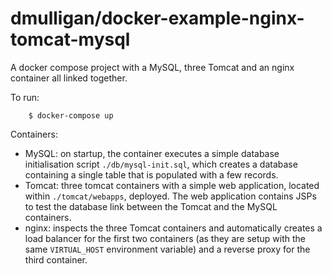 # dmulligan/docker-example-nginx-tomcat-mysql

A docker compose project with a MySQL, three Tomcat and an nginx container all linked together.

To run:

        $ docker-compose up

Containers:
- MySQL: on startup, the container executes a simple database initialisation script `./db/mysql-init.sql`, which
  creates a database containing a single table that is populated with a few records.
- Tomcat: three tomcat containers with a simple web application, located within `./tomcat/webapps`, deployed. The
  web application contains JSPs to test the database link between the Tomcat and the MySQL containers.
- nginx: inspects the three Tomcat containers and automatically creates a load balancer for the first two containers
  (as they are setup with the same `VIRTUAL_HOST` environment variable) and a reverse proxy for the third container.

